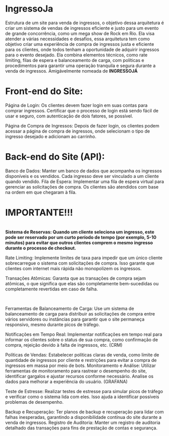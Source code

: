 # IngressoJa
Estrutura de um site para venda de ingressos, o objetivo dessa arquitetura é criar um sistema de vendas de ingressos eficiente e justo para um evento de grande concorrência, como um mega show de Rock em Rio. Ela visa atender a várias necessidades e desafios, essa arquitetura tem como objetivo criar uma experiência de compra de ingressos justa e eficiente para os clientes, onde todos tenham a oportunidade de adquirir ingressos para o evento desejado. Ela combina elementos técnicos, como rate limiting, filas de espera e balanceamento de carga, com políticas e procedimentos para garantir uma operação tranquila e segura durante a venda de ingressos. Amigávelmente nomeada de <b>INGRESSOJÁ</b>

<h1>Front-end do Site:</h1>

Página de Login: Os clientes devem fazer login em suas contas para comprar ingressos. 
Certificar que o processo de login está sendo fácil de usar e seguro, com autenticação de dois fatores, se possível.

Página de Compra de Ingressos: Depois de fazer login, os clientes podem acessar a página de compra de ingressos, onde selecionam o tipo de ingresso desejado e adicionam ao carrinho.

<h1>Back-end do Site (API):</h1>

Banco de Dados: Manter um banco de dados que acompanha os ingressos disponíveis e os vendidos. Cada ingresso deve ser vinculado a um cliente quando vendido.
Fila de Espera: Implementar uma fila de espera virtual para gerenciar as solicitações de compra. Os clientes são atendidos com base na ordem em que chegaram à fila.

<h1>IMPORTANTE!!!</h1>
</br>
<b>Sistema de Reservas: Quando um cliente seleciona um ingresso, este pode ser reservado por um curto período de tempo (por exemplo, 5-10 minutos) para evitar que outros clientes comprem o mesmo ingresso durante o processo de checkout.</b></br>


Rate Limiting: Implemente limites de taxa para impedir que um único cliente sobrecarregue o sistema com solicitações de compra. Isso garante que clientes com internet mais rápida não monopolizem os ingressos.


Transações Atômicas: Garanta que as transações de compra sejam atômicas, o que significa que elas são completamente bem-sucedidas ou completamente revertidas em caso de falha.

</br>

Ferramentas de Balanceamento de Carga: Use um sistema de balanceamento de carga para distribuir as solicitações de compra entre vários servidores ou instâncias para garantir que o site permaneça responsivo, mesmo durante picos de tráfego.

Notificações em Tempo Real: Implementar notificações em tempo real para informar os clientes sobre o status de sua compra, como confirmação de compra, rejeição devido à falta de ingressos, etc. (CRM)

Políticas de Vendas: Estabelecer políticas claras de venda, como limite de quantidade de ingressos por cliente e restrições para evitar a compra de ingressos em massa por meio de bots.
Monitoramento e Análise: Utilizar ferramentas de monitoramento para rastrear o desempenho do site, identificar gargalos e ajustar recursos conforme necessário. Analise os dados para melhorar a experiência do usuário. (GRAFANA)

Teste de Estresse: Realizar testes de estresse para simular picos de tráfego e verificar como o sistema lida com eles. Isso ajuda a identificar possíveis problemas de desempenho.

Backup e Recuperação: Ter planos de backup e recuperação para lidar com falhas inesperadas, garantindo a disponibilidade contínua do site durante a venda de ingressos.
Registro de Auditoria: Manter um registro de auditoria detalhado das transações para fins de prestação de contas e segurança.

